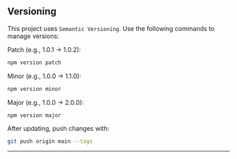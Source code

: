 ## Versioning

This project uses `Semantic Versioning`. Use the following commands to manage versions:

Patch (e.g., 1.0.1 -> 1.0.2):

```bash
npm version patch
```

Minor (e.g., 1.0.0 -> 1.1.0):

```bash
npm version minor
```

Major (e.g., 1.0.0 -> 2.0.0):

```bash
npm version major
```

After updating, push changes with:

```bash
git push origin main --tags
```

---